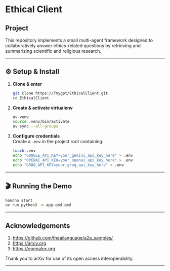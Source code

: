 # Ethical Client

## Project
This repository implements a small multi-agent framework designed to collaboratively answer ethics-related questions by retrieving and summarizing scientific and religious research.

---

## ⚙️ Setup & Install

1. **Clone & enter**  
   ```bash
   git clone https://Tmygpt/EthicalClient.git
   cd EthicalClient
   ```

2. **Create & activate virtualenv**  
   ```bash
   uv venv
   source .venv/bin/activate
   uv sync --all-groups
   ```

3. **Configure credentials**  
   Create a `.env` in the project root containing:  
   ```bash
   touch .env
   echo "GOOGLE_API_KEY=your_gemini_api_key_here" > .env
   echo "OPENAI_API_KEU=your_openai_api_key_here" > .env
   echo "GROQ_API_KEY=your_groq_api_key_here" > .env
   ```

---

## 🎬 Running the Demo

```bash
honcho start
uv run python3 -m app.cmd.cmd
```
---

## Acknowledgements

1. https://github.com/theailanguage/a2a_samples/
2. https://arxiv.org
3. https://openalex.org

Thank you to arXiv for use of its open access interoperability.

---